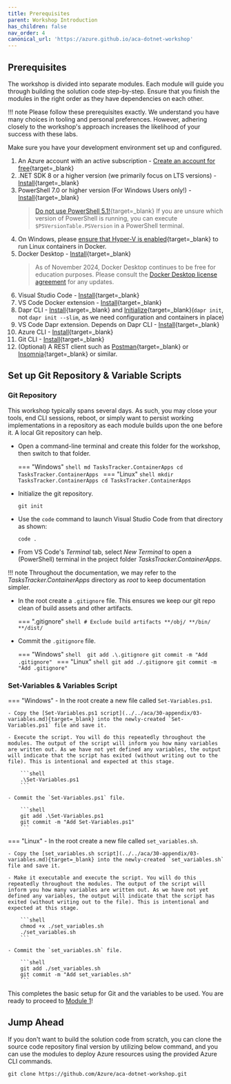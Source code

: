 ```yaml
---
title: Prerequisites
parent: Workshop Introduction
has_children: false
nav_order: 4
canonical_url: 'https://azure.github.io/aca-dotnet-workshop'
---
```


## Prerequisites

The workshop is divided into separate modules. Each module will guide you through building the solution code step-by-step. Ensure that you finish the modules in the right order as they have dependencies on each other.

!!! note
    Please follow these prerequisites exactly. We understand you have many choices in tooling and personal preferences. However, adhering closely to the workshop's approach increases the likelihood of your success with these labs.

Make sure you have your development environment set up and configured.

1. An Azure account with an active subscription - [Create an account for free](https://azure.microsoft.com/free/?ref=microsoft.com&utm_source=microsoft.com&utm_medium=docs&utm_campaign=visualstudio){target=_blank}
1. .NET SDK 8 or a higher version (we primarily focus on LTS versions) - [Install](https://dotnet.microsoft.com/download){target=_blank}
1. PowerShell 7.0 or higher version (For Windows Users only!) - [Install](https://learn.microsoft.com/powershell/scripting/install/installing-powershell-on-windows?view=powershell-7.4#installing-the-msi-package){target=_blank}
   > [Do not use PowerShell 5.1!](https://github.com/Azure/aca-dotnet-workshop/issues/150){target=_blank}
   > If you are unsure which version of PowerShell is running, you can execute `$PSVersionTable.PSVersion` in a PowerShell terminal.
1. On Windows, please [ensure that Hyper-V is enabled](https://learn.microsoft.com/virtualization/windowscontainers/deploy-containers/linux-containers){target=_blank} to run Linux containers in Docker.
1. Docker Desktop - [Install](https://docs.docker.com/desktop/install/windows-install/){target=_blank}
   > As of November 2024, Docker Desktop continues to be free for education purposes. Please consult the [Docker Desktop license agreement](https://docs.docker.com/subscription/desktop-license/) for any updates.
1. Visual Studio Code - [Install](https://code.visualstudio.com/){target=_blank}
1. VS Code Docker extension - [Install](https://marketplace.visualstudio.com/items?itemName=ms-azuretools.vscode-docker){target=_blank}
1. Dapr CLI - [Install](https://docs.dapr.io/getting-started/install-dapr-cli/){target=_blank} and [Initialize](https://docs.dapr.io/getting-started/install-dapr-selfhost/){target=_blank}(`dapr init`, not `dapr init --slim`, as we need configuration and containers in place)
1. VS Code Dapr extension. Depends on Dapr CLI - [Install](https://marketplace.visualstudio.com/items?itemName=ms-azuretools.vscode-dapr){target=_blank}
1. Azure CLI - [Install](https://docs.microsoft.com/cli/azure/install-azure-cli){target=_blank}
1. Git CLI - [Install](https://git-scm.com){target=_blank}
1. (Optional) A REST client such as [Postman](https://www.postman.com/){target=_blank} or [Insomnia](https://insomnia.rest/){target=_blank} or similar.

## Set up Git Repository & Variable Scripts

### Git Repository

This workshop typically spans several days. As such, you may close your tools, end CLI sessions, reboot, or simply want to persist working implementations in a repository as each module builds upon the one before it. A local Git repository can help.

- Open a command-line terminal and create this folder for the workshop, then switch to that folder.

    === "Windows"
        ```shell
        md TasksTracker.ContainerApps
        cd TasksTracker.ContainerApps
        ```
    === "Linux"
        ```shell
        mkdir TasksTracker.ContainerApps
        cd TasksTracker.ContainerApps
        ```

- Initialize the git repository.

    ```shell
    git init
    ```

- Use the `code` command to launch Visual Studio Code from that directory as shown:

    ```shell
    code .
    ```

- From VS Code's *Terminal* tab, select *New Terminal* to open a (PowerShell) terminal in the project folder *TasksTracker.ContainerApps*.

!!! note
    Throughout the documentation, we may refer to the *TasksTracker.ContainerApps* directory as *root* to keep documentation simpler.

- In the root create a `.gitignore` file. This ensures we keep our git repo clean of build assets and other artifacts.

    === ".gitignore"
        ```shell
        # Exclude build artifacts
        **/obj/
        **/bin/
        **/dist/
        ```

- Commit the `.gitignore` file.

    === "Windows"
        ```shell 
        git add .\.gitignore
        git commit -m "Add .gitignore"
        ```
    === "Linux"
        ```shell
        git add ./.gitignore
        git commit -m "Add .gitignore"
        ```



### Set-Variables & Variables Script

=== "Windows"
    - In the root create a new file called `Set-Variables.ps1`.

    - Copy the [Set-Variables.ps1 script](../../aca/30-appendix/03-variables.md){target=_blank} into the newly-created `Set-Variables.ps1` file and save it.

    - Execute the script. You will do this repeatedly throughout the modules. The output of the script will inform you how many variables are written out. As we have not yet defined any variables, the output will indicate that the script has exited (without writing out to the file). This is intentional and expected at this stage.

        ```shell
        .\Set-Variables.ps1
        ```

    - Commit the `Set-Variables.ps1` file.

        ```shell
        git add .\Set-Variables.ps1
        git commit -m "Add Set-Variables.ps1"
        ```
=== "Linux"
    - In the root create a new file called `set_variables.sh`.

    - Copy the [set_variables.sh script](../../aca/30-appendix/03-variables.md){target=_blank} into the newly-created `set_variables.sh` file and save it.

    - Make it executable and execute the script. You will do this repeatedly throughout the modules. The output of the script will inform you how many variables are written out. As we have not yet defined any variables, the output will indicate that the script has exited (without writing out to the file). This is intentional and expected at this stage.

        ```shell
        chmod +x ./set_variables.sh
        ./set_variables.sh
        ```

    - Commit the `set_variables.sh` file.

        ```shell
        git add ./set_variables.sh
        git commit -m "Add set_variables.sh"
        ```

This completes the basic setup for Git and the variables to be used. You are ready to proceed to [Module 1](../01-deploy-api-to-aca/index.md)!

## Jump Ahead

If you don't want to build the solution code from scratch, you can clone the source code repository final version by utilizing below command, and you can use the modules to deploy Azure resources using the provided Azure CLI commands.

```shell
git clone https://github.com/Azure/aca-dotnet-workshop.git
```
